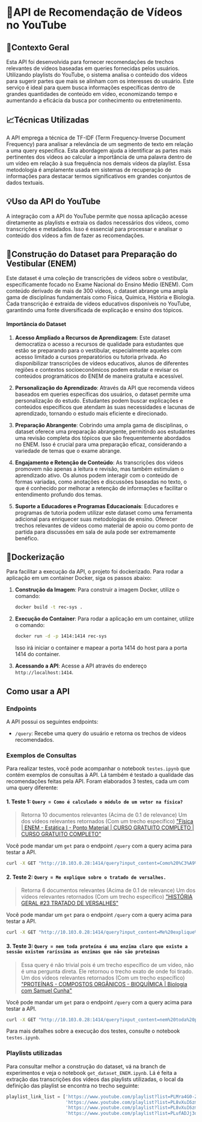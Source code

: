 # 🚀API de Recomendação de Vídeos no YouTube

## 🔎Contexto Geral

Esta API foi desenvolvida para fornecer recomendações de trechos relevantes de vídeos baseadas em queries fornecidas pelos usuários. Utilizando playlists do YouTube, o sistema analisa o conteúdo dos vídeos para sugerir partes que mais se alinham com os interesses do usuário. Este serviço é ideal para quem busca informações específicas dentro de grandes quantidades de conteúdo em vídeo, economizando tempo e aumentando a eficácia da busca por conhecimento ou entretenimento.

## 📈Técnicas Utilizadas

A API emprega a técnica de TF-IDF (Term Frequency-Inverse Document Frequency) para analisar a relevância de um segmento de texto em relação a uma query específica. Esta abordagem ajuda a identificar as partes mais pertinentes dos vídeos ao calcular a importância de uma palavra dentro de um vídeo em relação à sua frequência nos demais vídeos da playlist. Essa metodologia é amplamente usada em sistemas de recuperação de informações para destacar termos significativos em grandes conjuntos de dados textuais.

## 💡Uso da API do YouTube

A integração com a API do YouTube permite que nossa aplicação acesse diretamente as playlists e extraia os dados necessários dos vídeos, como transcrições e metadados. Isso é essencial para processar e analisar o conteúdo dos vídeos a fim de fazer as recomendações. 

## 📜Construção do Dataset para Preparação do Vestibular (ENEM)

Este dataset é uma coleção de transcrições de vídeos sobre o vestibular, especificamente focado no Exame Nacional do Ensino Médio (ENEM). Com conteúdo derivado de mais de 300 vídeos, o dataset abrange uma ampla gama de disciplinas fundamentais como Física, Química, História e Biologia. Cada transcrição é extraída de vídeos educativos disponíveis no YouTube, garantindo uma fonte diversificada de explicação e ensino dos tópicos.

#### Importância do Dataset

1. **Acesso Ampliado a Recursos de Aprendizagem**: Este dataset democratiza o acesso a recursos de qualidade para estudantes que estão se preparando para o vestibular, especialmente aqueles com acesso limitado a cursos preparatórios ou tutoria privada. Ao disponibilizar transcrições de vídeos educativos, alunos de diferentes regiões e contextos socioeconômicos podem estudar e revisar os conteúdos programáticos do ENEM de maneira gratuita e acessível.

2. **Personalização do Aprendizado**: Através da API que recomenda vídeos baseados em queries específicas dos usuários, o dataset permite uma personalização do estudo. Estudantes podem buscar explicações e conteúdos específicos que atendam às suas necessidades e lacunas de aprendizado, tornando o estudo mais eficiente e direcionado.

3. **Preparação Abrangente**: Cobrindo uma ampla gama de disciplinas, o dataset oferece uma preparação abrangente, permitindo aos estudantes uma revisão completa dos tópicos que são frequentemente abordados no ENEM. Isso é crucial para uma preparação eficaz, considerando a variedade de temas que o exame abrange.

4. **Engajamento e Retenção de Conteúdo**: As transcrições dos vídeos promovem não apenas a leitura e revisão, mas também estimulam o aprendizado ativo. Os alunos podem interagir com o conteúdo de formas variadas, como anotações e discussões baseadas no texto, o que é conhecido por melhorar a retenção de informações e facilitar o entendimento profundo dos temas.

5. **Suporte a Educadores e Programas Educacionais**: Educadores e programas de tutoria podem utilizar este dataset como uma ferramenta adicional para enriquecer suas metodologias de ensino. Oferecer trechos relevantes de vídeos como material de apoio ou como ponto de partida para discussões em sala de aula pode ser extremamente benéfico.

## 🚢Dockerização

Para facilitar a execução da API, o projeto foi dockerizado. Para rodar a aplicação em um container Docker, siga os passos abaixo:

1. **Construção da Imagem**:
   Para construir a imagem Docker, utilize o comando:
   ```bash
   docker build -t rec-sys .
   ```

2. **Execução do Container**:
   Para rodar a aplicação em um container, utilize o comando:
   ```bash
   docker run -d -p 1414:1414 rec-sys
   ```
   Isso irá iniciar o container e mapear a porta 1414 do host para a porta 1414 do container.

3. **Acessando a API**:
   Acesse a API através do endereço `http://localhost:1414`.

## Como usar a API

### Endpoints

A API possui os seguintes endpoints:

- `/query`: Recebe uma query do usuário e retorna os trechos de vídeos recomendados.

### Exemplos de Consultas

Para realizar testes, você pode acompanhar o notebook `testes.ipynb` que contém exemplos de consultas à API. Lá também é testado a qualidade das recomendações feitas pela API. Foram elaborados 3 testes, cada um com uma query diferente:


#### 1. **Teste 1**: ``Query = Como é calculado o módulo de um vetor na física?`` 
> Retorna 10 documentos relevantes (Acima de 0.1 de relevance)
> Um dos vídeos relevantes retornados (Com um trecho específico) ["Física | ENEM - Estática I - Ponto Material | CURSO GRATUITO COMPLETO | CURSO GRATUITO COMPLETO"](https://www.youtube.com/watch?v=yAUa4kazVoE)

Você pode mandar um ``get`` para o endpoint `/query` com a query acima para testar a API.

```bash
curl -X GET "http://10.103.0.28:1414/query?input_content=Como%20%C3%A9%20calculado%20o%20m%C3%B3dulo%20de%20um%20vetor%20na%20f%C3%ADsica%20do%20movimento%20%28Mec%C3%A2nica%29"
```

#### 2. **Teste 2**: ``Query = Me explique sobre o tratado de versalhes.``
> Retorna 6 documentos relevantes (Acima de 0.1 de relevance)
> Um dos vídeos relevantes retornados (Com um trecho específico) ["HISTÓRIA GERAL #23 TRATADO DE VERSALHES"](https://www.youtube.com/watch?v=T-sajvY_F4Y)

Você pode mandar um ``get`` para o endpoint `/query` com a query acima para testar a API.

```bash
curl -X GET "http://10.103.0.28:1414/query?input_content=Me%20explique%20sobre%20o%20tratado%20de%20versalhes"
```

#### 3. **Teste 3**: ``Query = nem toda proteína é uma enzima claro que existe a sessão existem raríssima as enzimas que não são proteínas``
> Essa query é não trivial pois é um trecho específico de um vídeo, não é uma pergunta direta. Ele retornou o trecho exato de onde foi tirado.
> Um dos vídeos relevantes retornados (Com um trecho específico) ["PROTEÍNAS - COMPOSTOS ORGÂNICOS - BIOQUÍMICA | Biologia com Samuel Cunha"](https://www.youtube.com/watch?v=ryW0698xdyY)

Você pode mandar um ``get`` para o endpoint `/query` com a query acima para testar a API.

```bash
curl -X GET "http://10.103.0.28:1414/query?input_content=nem%20toda%20prote%C3%ADna%20%C3%A9%20uma%20enzima%20claro%20que%20existe%20a%20sess%C3%A3o%20existem%20rar%C3%ADssima%20as%20enzimas%20que%20n%C3%A3o%20s%C3%A3o%20prote%C3%ADnas"
```

Para mais detalhes sobre a execução dos testes, consulte o notebook `testes.ipynb`.

### Playlists utilizadas

Para consultar melhor a construção do dataset, vá na branch de experimentos e veja o notebook `get_dataset_ENEM.ipynb`. Lá é feita a extração das transcrições dos vídeos das playlists utilizadas, o local da definição das playlist se encontra no trecho seguinte:

```python
playlist_link_list = ['https://www.youtube.com/playlist?list=PLMra4G0-Z7pMYLE-D-ptnHt1IW_Y1hn8H', # Parabolica
                      'https://www.youtube.com/playlist?list=PL8vXuI6zmpdj_YFEHTaBDccdSCC1LVNH0', # Quimica Kultivi
                      'https://www.youtube.com/playlist?list=PL8vXuI6zmpdiG6QR-LpXXbUYzPz5rOhF2', # Fisica Kultivi
                      'https://www.youtube.com/playlist?list=PLufADJj3qLe9PlyOZVXTV-URSDEmKgHPy'] # Biologia Thaisefinish
```
